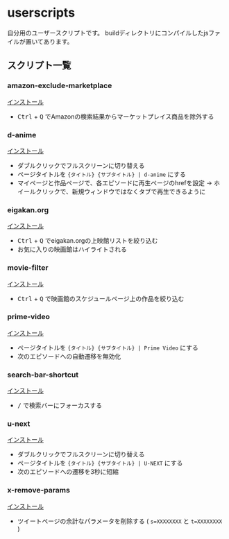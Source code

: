 # userscripts
自分用のユーザースクリプトです。
buildディレクトリにコンパイルしたjsファイルが置いてあります。

## スクリプト一覧

### amazon-exclude-marketplace
[インストール](https://github.com/ches3/userscripts/raw/main/build/amazon-exclude-marketplace.user.js)
- <kbd>Ctrl</kbd> + <kbd>Q</kbd> でAmazonの検索結果からマーケットプレイス商品を除外する

### d-anime
[インストール](https://github.com/ches3/userscripts/raw/main/build/d-anime.user.js)
- ダブルクリックでフルスクリーンに切り替える
- ページタイトルを `{タイトル} {サブタイトル} | d-anime` にする
- マイページと作品ページで、各エピソードに再生ページのhrefを設定
  → ホイールクリックで、新規ウィンドウではなくタブで再生できるように

### eigakan\.org
[インストール](https://github.com/ches3/userscripts/raw/main/build/eigakan.org.user.js)
- <kbd>Ctrl</kbd> + <kbd>Q</kbd> でeigakan.orgの上映館リストを絞り込む
- お気に入りの映画館はハイライトされる

### movie-filter
[インストール](https://github.com/ches3/userscripts/raw/main/build/movie-filter.user.js)
- <kbd>Ctrl</kbd> + <kbd>Q</kbd> で映画館のスケジュールページ上の作品を絞り込む

### prime-video
[インストール](https://github.com/ches3/userscripts/raw/main/build/prime-video.user.js)
- ページタイトルを `{タイトル} {サブタイトル} | Prime Video` にする
- 次のエピソードへの自動遷移を無効化

### search-bar-shortcut
[インストール](https://github.com/ches3/userscripts/raw/main/build/search-bar-shortcut.user.js)
- <kbd>/</kbd> で検索バーにフォーカスする

### u-next
[インストール](https://github.com/ches3/userscripts/raw/main/build/u-next.user.js)
- ダブルクリックでフルスクリーンに切り替える
- ページタイトルを `{タイトル} {サブタイトル} | U-NEXT` にする
- 次のエピソードへの遷移を3秒に短縮

### x-remove-params
[インストール](https://github.com/ches3/userscripts/raw/main/build/x-remove-params.user.js)
- ツイートページの余計なパラメータを削除する ( `s=XXXXXXXX` と `t=XXXXXXXX` )
